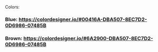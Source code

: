 Colors:

### Blue: https://colordesigner.io/#00416A-DBA507-8EC7D2-0D6986-07485B

### Brown: https://colordesigner.io/#6A2900-DBA507-8EC7D2-0D6986-07485B
